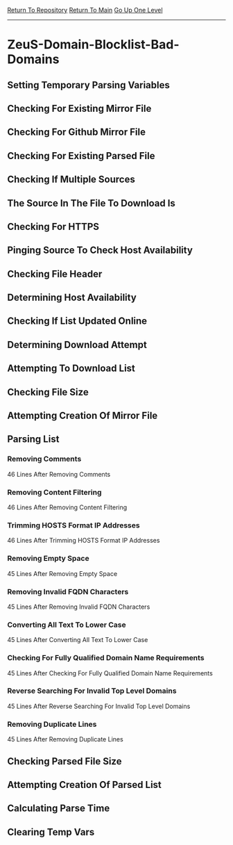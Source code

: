 [Return To Repository](https://github.com/deathbybandaid/piholeparser/)
[Return To Main](https://github.com/deathbybandaid/piholeparser/blob/master/RecentRunLogs/Mainlog.md)
[Go Up One Level](https://github.com/deathbybandaid/piholeparser/blob/master/RecentRunLogs/TopLevelScripts/30-Processing-External-Blacklists.md)
____________________________________
# ZeuS-Domain-Blocklist-Bad-Domains
## Setting Temporary Parsing Variables
## Checking For Existing Mirror File
## Checking For Github Mirror File
## Checking For Existing Parsed File
## Checking If Multiple Sources
## The Source In The File To Download Is
## Checking For HTTPS
## Pinging Source To Check Host Availability
## Checking File Header
## Determining Host Availability
## Checking If List Updated Online
## Determining Download Attempt
## Attempting To Download List
## Checking File Size
## Attempting Creation Of Mirror File
## Parsing List
### Removing Comments
46 Lines After Removing Comments
### Removing Content Filtering
46 Lines After Removing Content Filtering
### Trimming HOSTS Format IP Addresses
46 Lines After Trimming HOSTS Format IP Addresses
### Removing Empty Space
45 Lines After Removing Empty Space
### Removing Invalid FQDN Characters
45 Lines After Removing Invalid FQDN Characters
### Converting All Text To Lower Case
45 Lines After Converting All Text To Lower Case
### Checking For Fully Qualified Domain Name Requirements
45 Lines After Checking For Fully Qualified Domain Name Requirements
### Reverse Searching For Invalid Top Level Domains
45 Lines After Reverse Searching For Invalid Top Level Domains
### Removing Duplicate Lines
45 Lines After Removing Duplicate Lines
## Checking Parsed File Size
## Attempting Creation Of Parsed List
## Calculating Parse Time
## Clearing Temp Vars
